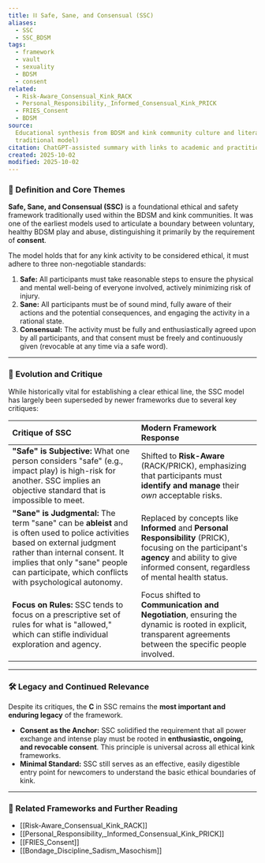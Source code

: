 ```yaml
---
title: ⛓️ Safe, Sane, and Consensual (SSC)
aliases:
  - SSC
  - SSC_BDSM
tags:
  - framework
  - vault
  - sexuality
  - BDSM
  - consent
related:
  - Risk-Aware_Consensual_Kink_RACK
  - Personal_Responsibility,_Informed_Consensual_Kink_PRICK
  - FRIES_Consent
  - BDSM
source:
  Educational synthesis from BDSM and kink community culture and literature (The older,
  traditional model)
citation: ChatGPT-assisted summary with links to academic and practitioner materials
created: 2025-10-02
modified: 2025-10-02
---
```


<!-- @format -->

### 🧩 Definition and Core Themes

**Safe, Sane, and Consensual (SSC)** is a foundational ethical and safety framework
traditionally used within the BDSM and kink communities. It was one of the earliest
models used to articulate a boundary between voluntary, healthy BDSM play and abuse,
distinguishing it primarily by the requirement of **consent**.

The model holds that for any kink activity to be considered ethical, it must adhere to
three non-negotiable standards:

1. **Safe:** All participants must take reasonable steps to ensure the physical and
   mental well-being of everyone involved, actively minimizing risk of injury.
2. **Sane:** All participants must be of sound mind, fully aware of their actions and
   the potential consequences, and engaging the activity in a rational state.
3. **Consensual:** The activity must be fully and enthusiastically agreed upon by all
   participants, and that consent must be freely and continuously given (revocable at
   any time via a safe word).

---

### 🌿 Evolution and Critique

While historically vital for establishing a clear ethical line, the SSC model has
largely been superseded by newer frameworks due to several key critiques:

| Critique of SSC                                                                                                                                                                                                                                               | Modern Framework Response                                                                                                                                                                          |
| :------------------------------------------------------------------------------------------------------------------------------------------------------------------------------------------------------------------------------------------------------------ | :------------------------------------------------------------------------------------------------------------------------------------------------------------------------------------------------- |
| **"Safe" is Subjective:** What one person considers "safe" (e.g., impact play) is high-risk for another. SSC implies an objective standard that is impossible to meet.                                                                                        | Shifted to **Risk-Aware** (RACK/PRICK), emphasizing that participants must **identify and manage** their _own_ acceptable risks.                                                                   |
| **"Sane" is Judgmental:** The term "sane" can be **ableist** and is often used to police activities based on external judgment rather than internal consent. It implies that only "sane" people can participate, which conflicts with psychological autonomy. | Replaced by concepts like **Informed** and **Personal Responsibility** (PRICK), focusing on the participant's **agency** and ability to give informed consent, regardless of mental health status. |
| **Focus on Rules:** SSC tends to focus on a prescriptive set of rules for what is "allowed," which can stifle individual exploration and agency.                                                                                                              | Focus shifted to **Communication and Negotiation**, ensuring the dynamic is rooted in explicit, transparent agreements between the specific people involved.                                       |

---

### 🛠️ Legacy and Continued Relevance

Despite its critiques, the **C** in SSC remains the **most important and enduring
legacy** of the framework.

- **Consent as the Anchor:** SSC solidified the requirement that all power exchange and
  intense play must be rooted in **enthusiastic, ongoing, and revocable consent**. This
  principle is universal across all ethical kink frameworks.
- **Minimal Standard:** SSC still serves as an effective, easily digestible entry point
  for newcomers to understand the basic ethical boundaries of kink.

---

### 🔗 Related Frameworks and Further Reading

- [[Risk-Aware_Consensual_Kink_RACK]]
- [[Personal_Responsibility,_Informed_Consensual_Kink_PRICK]]
- [[FRIES_Consent]]
- [[Bondage_Discipline_Sadism_Masochism]]
